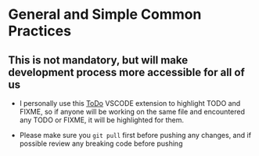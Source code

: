 # General and Simple Common Practices

## This is not mandatory, but will make development process more accessible for all of us

* I personally use this [ToDo](https://marketplace.visualstudio.com/items?itemName=wayou.vscode-todo-highlight) VSCODE extension to highlight TODO and FIXME, so if anyone will be working on the same file and encountered any TODO or FIXME, it will be highlighted for them.

* Please make sure you `git pull` first before pushing any changes, and if possible review any breaking code before pushing

